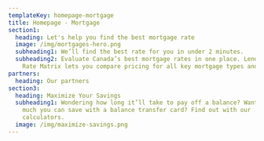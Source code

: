 ```yaml
---
templateKey: homepage-mortgage
title: Homepage - Mortgage
section1:
  heading: Let's help you find the best mortgage rate
  image: /img/mortgages-hero.png
  subheading1: We’ll find the best rate for you in under 2 minutes.
  subheading2: Evaluate Canada’s best mortgage rates in one place. LendingHub's
    Rate Matrix lets you compare pricing for all key mortgage types and terms.
partners:
  heading: Our partners
section3:
  heading: Maximize Your Savings
  subheading1: Wondering how long it’ll take to pay off a balance? Want to see how
    much you can save with a balance transfer card? Find out with our
    calculators.
  image: /img/maximize-savings.png
---
```

